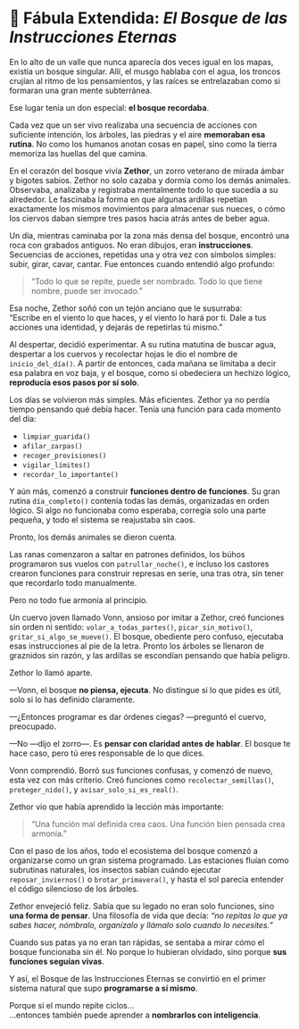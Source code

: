 # 🦊 Fábula Extendida: *El Bosque de las Instrucciones Eternas*

En lo alto de un valle que nunca aparecía dos veces igual en los mapas, existía un bosque singular. Allí, el musgo hablaba con el agua, los troncos crujían al ritmo de los pensamientos, y las raíces se entrelazaban como si formaran una gran mente subterránea.

Ese lugar tenía un don especial: **el bosque recordaba**.

Cada vez que un ser vivo realizaba una secuencia de acciones con suficiente intención, los árboles, las piedras y el aire **memoraban esa rutina**. No como los humanos anotan cosas en papel, sino como la tierra memoriza las huellas del que camina.

En el corazón del bosque vivía **Zethor**, un zorro veterano de mirada ámbar y bigotes sabios. Zethor no solo cazaba y dormía como los demás animales. Observaba, analizaba y registraba mentalmente todo lo que sucedía a su alrededor. Le fascinaba la forma en que algunas ardillas repetían exactamente los mismos movimientos para almacenar sus nueces, o cómo los ciervos daban siempre tres pasos hacia atrás antes de beber agua.

Un día, mientras caminaba por la zona más densa del bosque, encontró una roca con grabados antiguos. No eran dibujos, eran **instrucciones**. Secuencias de acciones, repetidas una y otra vez con símbolos simples: subir, girar, cavar, cantar. Fue entonces cuando entendió algo profundo:

> “Todo lo que se repite, puede ser nombrado. Todo lo que tiene nombre, puede ser invocado.”

Esa noche, Zethor soñó con un tejón anciano que le susurraba:  
“Escribe en el viento lo que haces, y el viento lo hará por ti. Dale a tus acciones una identidad, y dejarás de repetirlas tú mismo.”

Al despertar, decidió experimentar. A su rutina matutina de buscar agua, despertar a los cuervos y recolectar hojas le dio el nombre de `inicio_del_día()`. A partir de entonces, cada mañana se limitaba a decir esa palabra en voz baja, y el bosque, como si obedeciera un hechizo lógico, **reproducía esos pasos por sí solo**.

Los días se volvieron más simples. Más eficientes. Zethor ya no perdía tiempo pensando qué debía hacer. Tenía una función para cada momento del día:

- `limpiar_guarida()`  
- `afilar_zarpas()`  
- `recoger_provisiones()`  
- `vigilar_límites()`  
- `recordar_lo_importante()`

Y aún más, comenzó a construir **funciones dentro de funciones**. Su gran rutina `día_completo()` contenía todas las demás, organizadas en orden lógico. Si algo no funcionaba como esperaba, corregía solo una parte pequeña, y todo el sistema se reajustaba sin caos.

Pronto, los demás animales se dieron cuenta.

Las ranas comenzaron a saltar en patrones definidos, los búhos programaron sus vuelos con `patrullar_noche()`, e incluso los castores crearon funciones para construir represas en serie, una tras otra, sin tener que recordarlo todo manualmente.

Pero no todo fue armonía al principio.

Un cuervo joven llamado Vonn, ansioso por imitar a Zethor, creó funciones sin orden ni sentido: `volar_a_todas_partes()`, `picar_sin_motivo()`, `gritar_si_algo_se_mueve()`. El bosque, obediente pero confuso, ejecutaba esas instrucciones al pie de la letra. Pronto los árboles se llenaron de graznidos sin razón, y las ardillas se escondían pensando que había peligro.

Zethor lo llamó aparte.

—Vonn, el bosque **no piensa, ejecuta**. No distingue si lo que pides es útil, solo si lo has definido claramente.

—¿Entonces programar es dar órdenes ciegas? —preguntó el cuervo, preocupado.

—No —dijo el zorro—. Es **pensar con claridad antes de hablar**. El bosque te hace caso, pero tú eres responsable de lo que dices.

Vonn comprendió. Borró sus funciones confusas, y comenzó de nuevo, esta vez con más criterio. Creó funciones como `recolectar_semillas()`, `proteger_nido()`, y `avisar_solo_si_es_real()`.

Zethor vio que había aprendido la lección más importante:  
> “Una función mal definida crea caos. Una función bien pensada crea armonía.”

Con el paso de los años, todo el ecosistema del bosque comenzó a organizarse como un gran sistema programado. Las estaciones fluían como subrutinas naturales, los insectos sabían cuándo ejecutar `reposar_inviernos()` o `brotar_primavera()`, y hasta el sol parecía entender el código silencioso de los árboles.

Zethor envejeció feliz. Sabía que su legado no eran solo funciones, sino **una forma de pensar**. Una filosofía de vida que decía: *“no repitas lo que ya sabes hacer, nómbralo, organízalo y llámalo solo cuando lo necesites.”*

Cuando sus patas ya no eran tan rápidas, se sentaba a mirar cómo el bosque funcionaba sin él. No porque lo hubieran olvidado, sino porque **sus funciones seguían vivas**.

Y así, el Bosque de las Instrucciones Eternas se convirtió en el primer sistema natural que supo **programarse a sí mismo**.

Porque si el mundo repite ciclos…  
…entonces también puede aprender a **nombrarlos con inteligencia**.